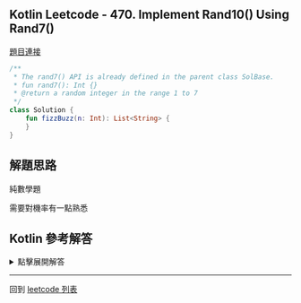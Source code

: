 ## Kotlin Leetcode - 470. Implement Rand10() Using Rand7()

[題目連接](https://leetcode.com/problems/implement-rand10-using-rand7/)

```kotlin
/**
 * The rand7() API is already defined in the parent class SolBase.
 * fun rand7(): Int {}
 * @return a random integer in the range 1 to 7
 */
class Solution {
    fun fizzBuzz(n: Int): List<String> {
	}
}
```

## 解題思路

純數學題

需要對機率有一點熟悉

## Kotlin 參考解答


<details>
  <summary>點擊展開解答</summary>


```kotlin
class Solution : SolBase() {
    fun rand10(): Int {
        while(true) {
            val a = rand7()
            val b = rand7()
            val idx = 7 * (a - 1) + b
            if (idx <= 40) {
                return 1 + (idx - 1) % 10;
            }
        }
    }
}
```


</details>

------

回到 [leetcode 列表](index.md)


